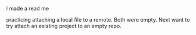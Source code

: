 I made a read me

practicing attaching a local file to a remote. Both were empty. Next want to try attach an existing project to an empty repo.
